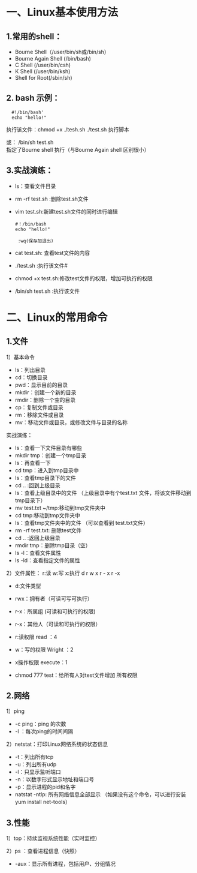 # 一、Linux基本使用方法
## 1.常用的shell：
- Bourne Shell（/user/bin/sh或/bin/sh）
- Bourne Again Shell (/bin/bash)
- C Shell (/user/bin/csh)
- K Shell (/user/bin/ksh)
- Shell for Root(/sbin/sh)
## 2. bash 示例：
  ```
    #!/bin/bash'
    echo "hello!" 
  ```

执行该文件：chmod +x ./tesh.sh
./test.sh  执行脚本

或：
   /bin/sh test.sh  
   指定了Bourne shell 
   执行（与Bourne Again shell 区别很小）
   
## 3.实战演练：
- ls：查看文件目录
- rm -rf  test.sh :删除test.sh文件
- vim test.sh:新建test.sh文件的同时进行编辑
    ```
   #！/bin/bash
    echo "hello!"
    
     :wq(保存加退出)
   ```
        
- cat test.sh: 查看test文件的内容
- ./test.sh :执行该文件#
- chmod +x test.sh:修改test文件的权限，增加可执行的权限
- /bin/sh test.sh :执行该文件

# 二、Linux的常用命令
## 1.文件
   1）基本命令   
   - ls：列出目录
   - cd：切换目录
   - pwd：显示目前的目录
   - mkdir：创建一个新的目录
   - rmdir：删除一个空的目录
   - cp：复制文件或目录
   - rm：移除文件或目录
   - mv：移动文件或目录，或修改文件与目录的名称

实战演练：
- ls：查看一下文件目录有哪些
- mkdir tmp：创建一个tmp目录
- ls：再查看一下
- cd tmp：进入到tmp目录中
- ls：查看tmp目录下的文件
- cd .. :回到上级目录
- ls：查看上级目录中的文件
（上级目录中有个test.txt 文件，将该文件移动到tmp目录下）
- mv test.txt ~/tmp:移动到tmp文件夹中
- cd tmp:移动到tmp文件夹中
- ls：查看tmp文件夹中的文件
（可以查看到 test.txt文件）
- rm -rf test.txt: 删除test文件
- cd .. :返回上级目录
- rmdir tmp：删除tmp目录（空）
- ls -l：查看文件属性
- ls -ld：查看指定文件的属性

2）文件属性： r:读    w:写     x:执行
d r w x r - x r -x
- d:文件类型
- rwx：拥有者（可读可写可执行）
- r-x：所属组 (可读和可执行的权限)
- r-x：其他人（可读和可执行的权限）

- r:读权限 read ：4
- w：写的权限 Wright ：2
- x操作权限 execute：1

- chmod 777 test：给所有人对test文件增加 所有权限

## 2.网络
1）ping 
- -c ping：ping 的次数
- -l ：每次ping的时间间隔

2）netstat：打印Linux网络系统的状态信息
- -t：列出所有tcp
- -u：列出所有udp
- -l：只显示监听端口
- -n：以数字形式显示地址和端口号
- -p：显示进程的pid和名字
- natstat -ntlp: 所有网络信息全部显示
（如果没有这个命令，可以进行安装 yum install net-tools）

## 3.性能
1）top：持续监视系统性能（实时监控）

2）ps ：查看进程信息（快照）
- -aux：显示所有进程，包括用户、分组情况
